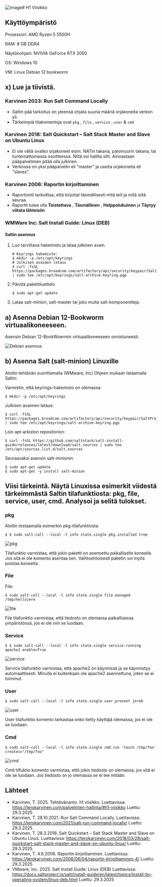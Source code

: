 ![image](https://github.com/user-attachments/assets/7b10dadb-37a1-4627-a995-c96364eac71b)# H1 Viisikko

## Käyttöympäristö

Prosessori: AMD Ryzen 5 5500H

RAM: 8 GB DDR4

Näytönohjain: NVIVIA GeForce RTX 2050

OS: Windows 10

VM: Linux Debian 12 bookworm

## x) Lue ja tiivistä. 

### Karvinen 2023: Run Salt Command Locally 

- Saltin pää tarkoitus on yleensä ohjata suuria määriä orjakoneita verkon yli.
- Tärkeimpiä tilakomentoja ovat `pkg` , `file` , `service` , `user` & `cmd`

### Karvinen 2018: Salt Quickstart – Salt Stack Master and Slave on Ubuntu Linux 

- Ei ole väliä ovatko orjakoneet esim. NATin takana, palomuurin takana, tai tuntemattomassa osoitteessa. Niitä voi hallita silti. Ainoastaan pääpalvelimen pitää olla julkinen.
- Verkossa on yksi pääpalvelin eli "master" ja useita orjakoneita eli "slaves".

### Karvinen 2006: Raportin kirjoittaminen 

- Raportointi tarkoittaa, että kirjoitat täsmällisesti mitä teit ja mitä siitä seuraa.
- Raportti tulee olla **Toistettava** , **Täsmällinen** , **Helppolukuinen** ja **Täytyy viitata lähteisiin**

### WMWare Inc: Salt Install Guide: Linux (DEB)

#### Saltin asennus

  1. Luo tarvittava hakemisto ja lataa julkinen avain.

         # Keyrings hakemisto:
         $ mkdir -p /etc/apt/keyrings
         # Julkisen avaimen lataus
         $ curl -fsSL https://packages.broadcom.com/artifactory/api/security/keypair/SaltProjectKey/public | sudo tee /etc/apt/keyrings/salt-archive-keyring.pgp

  2. Päivitä pakettiluettelo

         $ sudo apt-get update

  3. Lataa salt-minion, salt-master tai joku muita salt-komponentteja.

## a) Asenna Debian 12-Bookworm virtuaalikoneeseen. 

Asensin Debian 12-BookWoermin virtuaalikoneeseen onnistuneesti. 

![Debian asennus](Kuvat/Debian.png)

## b) Asenna Salt (salt-minion) Linuxille

Aloitin tehtävän suorittamalla (WMware, Inc) Ohjeen mukaan lataamalla Saltin: 

Varmistin, että keyrings-hakemisto on olemassa: 

    $ mkdir -p /etc/apt/keyrings 

Julkisen avaimen lataus: 

    $ curl -fsSL https://packages.broadcom.com/artifactory/api/security/keypair/SaltProjectKey/public | sudo tee /etc/apt/keyrings/salt-archive-keyring.pgp 

Loin apt-arkiston repositorion: 

    $ curl -fsSL https://github.com/saltstack/salt-install-guide/releases/latest/download/salt.sources | sudo tee /etc/apt/sources.list.d/salt.sources

Seuraavaksi asensin salt-minionin: 

    $ sudo apt-get update
    $ sudo apt-get -y install salt-minion

##  Viisi tärkeintä. Näytä Linuxissa esimerkit viidestä tärkeimmästä Saltin tilafunktiosta: pkg, file, service, user, cmd. Analysoi ja selitä tulokset. 

### pkg
Aloitin testaamalla esimerkin pkg-tilafunktiosta: 

    $ $ sudo salt-call --local -l info state.single pkg.installed tree 

  ![pkg](Kuvat/pkg.png)

Tilafunktio varmistaa, että jokin paketti on asennettu paikalliselle koneelle. Jos sitä ei ole komento asentaa sen. Vaihtoehtoisesti paketin voi myös poistaa koneelta. 

### File
File: 

    $ sudo salt-call --local -l info state.single file.managed /tmp/hellojere

![file](Kuvat/file.png)

File tilafunktio varmistaa, että tiedosto on olemassa paikallisessa ympäristössä, jos ei ole niin se luodaan. 

### Service

    $ $ sudo salt-call --local -l info state.single service.running apache2 enable=True

![service](Kuvat/service.png)

Service tilafunktio varmistaa, että apache2 on käynnissä ja se käynnistyy automaattisesti. Minulla ei kuitenkaan ole apache2 asennettuna, joten se ei toiminut.

### User

    $ sudo salt-call --local -l info state.single user.present jereb

![user](Kuvat/user.png) 

User tilafunktio komento tarkastaa onko tietty käyttäjä olemassa, jos ei ole se luodaan. 

### Cmd

    $ sudo salt-call --local -l info state.single cmd.run 'touch /tmp/foo' creates="/tmp/foo"

![cmd](Kuvat/cmd.png)

  Cmd tilfuktio komento varmistaa, ettö jokin tiedosto on olemassa, jos sitä ei ole se luodaan. Jos tiedosto on jo olemassa se ei tee mitään. 
  
    
## Lähteet

- Karvinen, T. 2025. Tehtävänanto. h1 viisikko. Luettavissa: https://terokarvinen.com/palvelinten-hallinta/#h1-viisikko Luettu: 29.3.2025
- Karvinen, T. 28.10.2021. Run Salt Command Locally. Luettavissa: https://terokarvinen.com/2021/salt-run-command-locally/ Luettu: 29.3.2025
- Karvinen, T. 28.3.2018. Salt Quickstart – Salt Stack Master and Slave on Ubuntu Linux. Luettavissa: https://terokarvinen.com/2018/03/28/salt-quickstart-salt-stack-master-and-slave-on-ubuntu-linux/ Luettu: 29.3.2025
- Karvinen, T. 4.6.2006. Raportin kirjoittaminen. Luettavissa: https://terokarvinen.com/2006/06/04/raportin-kirjoittaminen-4/ Luettu: 29.3.2025
- VMware, Inc. 2025. Salt Install Guide: Linux (DEB) Luettavissa: https://docs.saltproject.io/salt/install-guide/en/latest/topics/install-by-operating-system/linux-deb.html Luettu: 29.3.2025
 
